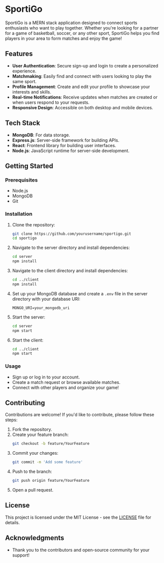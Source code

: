 # SportiGo

SportiGo is a MERN stack application designed to connect sports enthusiasts who want to play together. Whether you're looking for a partner for a game of basketball, soccer, or any other sport, SportiGo helps you find players in your area to form matches and enjoy the game!

## Features

- **User Authentication**: Secure sign-up and login to create a personalized experience.
- **Matchmaking**: Easily find and connect with users looking to play the same sport.
- **Profile Management**: Create and edit your profile to showcase your interests and skills.
- **Real-time Notifications**: Receive updates when matches are created or when users respond to your requests.
- **Responsive Design**: Accessible on both desktop and mobile devices.

## Tech Stack

- **MongoDB**: For data storage.
- **Express.js**: Server-side framework for building APIs.
- **React**: Frontend library for building user interfaces.
- **Node.js**: JavaScript runtime for server-side development.

## Getting Started

### Prerequisites

- Node.js
- MongoDB
- Git

### Installation

1. Clone the repository:
   ```bash
   git clone https://github.com/yourusername/sportigo.git
   cd sportigo
   ```

2. Navigate to the server directory and install dependencies:
   ```bash
   cd server
   npm install
   ```

3. Navigate to the client directory and install dependencies:
   ```bash
   cd ../client
   npm install
   ```

4. Set up your MongoDB database and create a `.env` file in the server directory with your database URI:
   ```
   MONGO_URI=your_mongodb_uri
   ```

5. Start the server:
   ```bash
   cd server
   npm start
   ```

6. Start the client:
   ```bash
   cd ../client
   npm start
   ```

### Usage

- Sign up or log in to your account.
- Create a match request or browse available matches.
- Connect with other players and organize your game!

## Contributing

Contributions are welcome! If you'd like to contribute, please follow these steps:

1. Fork the repository.
2. Create your feature branch:
   ```bash
   git checkout -b feature/YourFeature
   ```
3. Commit your changes:
   ```bash
   git commit -m 'Add some feature'
   ```
4. Push to the branch:
   ```bash
   git push origin feature/YourFeature
   ```
5. Open a pull request.

## License

This project is licensed under the MIT License - see the [LICENSE](LICENSE) file for details.

## Acknowledgments

- Thank you to the contributors and open-source community for your support!
